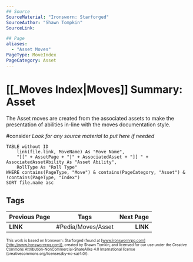 ```yaml
---
## Source
SourceMaterial: "Ironsworn: Starforged"
SourceAuthor: "Shawn Tompkin"
SourceLink: 

## Page
aliases:
  - "Asset Moves"
PageType: MoveIndex
PageCategory: Asset
---
```


# [[_Moves Index|Moves]] Summary: Asset
The Asset moves are created from the associated assets to make the presentation of abilities in-line with the moves documentation style.  

#consider *Look for any source material to put here if needed*

```dataview
TABLE without ID
	link(file.link, MoveName) As "Move Name",
	"[[" + AssetPage + "|" + AssociatedAsset + "]] " + AssociatedAssetAbility As "Asset Ability",
	RollType As "Roll Type"
WHERE contains(PageType, "Move") & contains(PageCategory, "Asset") & !contains(PageType, "Index")
SORT file.name asc
```


## Tags
| Previous Page | Tags | Next Page |
|:--- |:---:| ---:|
| **LINK** | #Pedia/Moves/Asset  | **LINK** |


<font size=-2>This work is based on Ironsworn: Starforged (found at [www.ironswornrpg.com](http://www.ironswornrpg.com)), created by Shawn Tomkin, and licensed for our use under the Creative Commons Attribution-NonCommercial-ShareAlike 4.0 International license  (creativecommons.org/licenses/by-nc-sa/4.0/).</font>